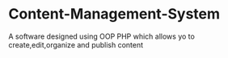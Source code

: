 # Content-Management-System
A software designed using OOP PHP which allows yo to create,edit,organize and publish content
